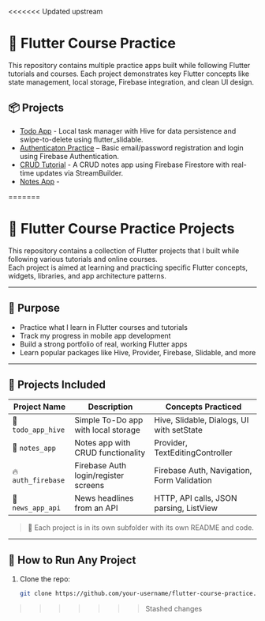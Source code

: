 <<<<<<< Updated upstream
# 📱 Flutter Course Practice  
This repository contains multiple practice apps built while following Flutter tutorials and courses. Each project demonstrates key Flutter concepts like state management, local storage, Firebase integration, and clean UI design.

## 📦 Projects  
- [Todo App](./todo-app) - Local task manager with Hive for data persistence and swipe-to-delete using flutter_slidable.
- [Authenticaton Practice](./authentication_practice) – Basic email/password registration and login using Firebase Authentication.
- [CRUD Tutorial](./crud_tutorial) - A CRUD notes app using Firebase Firestore with real-time updates via StreamBuilder.
- [Notes App](./notes_app) - 

=======
# 📘 Flutter Course Practice Projects

This repository contains a collection of Flutter projects that I built while following various tutorials and online courses.  
Each project is aimed at learning and practicing specific Flutter concepts, widgets, libraries, and app architecture patterns.

---

## 🧠 Purpose

- Practice what I learn in Flutter courses and tutorials
- Track my progress in mobile app development
- Build a strong portfolio of real, working Flutter apps
- Learn popular packages like Hive, Provider, Firebase, Slidable, and more

---

## 📂 Projects Included

| Project Name          | Description                          | Concepts Practiced                          |
|-----------------------|--------------------------------------|----------------------------------------------|
| 📝 `todo_app_hive`    | Simple To-Do app with local storage  | Hive, Slidable, Dialogs, UI with setState    |
| 📓 `notes_app`        | Notes app with CRUD functionality    | Provider, TextEditingController              |
| 🔥 `auth_firebase`    | Firebase Auth login/register screens | Firebase Auth, Navigation, Form Validation   |
| 📰 `news_app_api`     | News headlines from an API           | HTTP, API calls, JSON parsing, ListView      |

> 📁 Each project is in its own subfolder with its own README and code.

---

## 🚀 How to Run Any Project

1. Clone the repo:
   ```bash
   git clone https://github.com/your-username/flutter-course-practice.git
>>>>>>> Stashed changes
